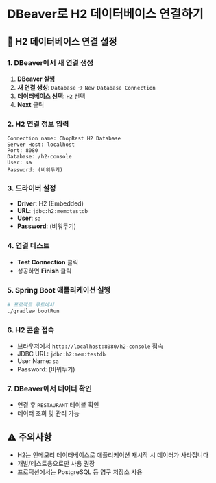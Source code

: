 # DBeaver로 H2 데이터베이스 연결하기

## 🔧 H2 데이터베이스 연결 설정

### 1. DBeaver에서 새 연결 생성
1. **DBeaver 실행**
2. **새 연결 생성**: `Database` → `New Database Connection`
3. **데이터베이스 선택**: `H2` 선택
4. **Next** 클릭

### 2. H2 연결 정보 입력
```
Connection name: ChopRest H2 Database
Server Host: localhost
Port: 8080
Database: /h2-console
User: sa
Password: (비워두기)
```

### 3. 드라이버 설정
- **Driver**: H2 (Embedded)
- **URL**: `jdbc:h2:mem:testdb`
- **User**: `sa`
- **Password**: (비워두기)

### 4. 연결 테스트
- **Test Connection** 클릭
- 성공하면 **Finish** 클릭

### 5. Spring Boot 애플리케이션 실행
```bash
# 프로젝트 루트에서
./gradlew bootRun
```

### 6. H2 콘솔 접속
- 브라우저에서 `http://localhost:8080/h2-console` 접속
- JDBC URL: `jdbc:h2:mem:testdb`
- User Name: `sa`
- Password: (비워두기)

### 7. DBeaver에서 데이터 확인
- 연결 후 `RESTAURANT` 테이블 확인
- 데이터 조회 및 관리 가능

## ⚠️ 주의사항
- H2는 인메모리 데이터베이스로 애플리케이션 재시작 시 데이터가 사라집니다
- 개발/테스트용으로만 사용 권장
- 프로덕션에서는 PostgreSQL 등 영구 저장소 사용

